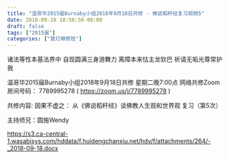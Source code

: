 ```yaml
---
title: "温哥华2015届Burnaby小组2018年9月18日共修 - 佛说稻秆经复习视频5"
date: 2018-09-18 18:58:58-08:00
draft: false
tags: ["2015届"]
categories: ["慧灯禅修班"]
---
```

诸法等性本基法界中 自现圆满三身游舞力
离障本来怙主龙钦巴 祈请无垢光尊常护我

温哥华2015届Burnaby小组2018年9月18日共修
星期二晚7:00点
网络共修Zoom房间号码： 7789995278 ( https://zoom.us/j/7789995278 )

共修内容:
因果不虚之：
从《佛说稻秆经》谈佛教人生观和世界观 复习（第5次）

主持师兄：圆施Wendy


https://s3.ca-central-1.wasabisys.com/hddata/f.huidengchanxiu.net/hdv/f/attachments/264/-_2018-09-18.docx

